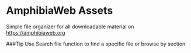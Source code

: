 # AmphibiaWeb Assets
Simple file organizer for all downloadable material on https://amphibiaweb.org

###Tip
Use Search file function to find a specific file or browse by section
